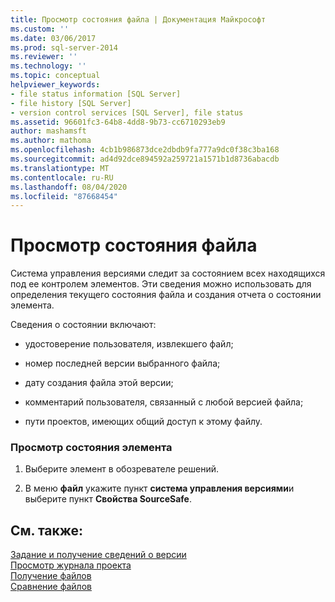 ```yaml
---
title: Просмотр состояния файла | Документация Майкрософт
ms.custom: ''
ms.date: 03/06/2017
ms.prod: sql-server-2014
ms.reviewer: ''
ms.technology: ''
ms.topic: conceptual
helpviewer_keywords:
- file status information [SQL Server]
- file history [SQL Server]
- version control services [SQL Server], file status
ms.assetid: 96601fc3-64b8-4dd8-9b73-cc6710293eb9
author: mashamsft
ms.author: mathoma
ms.openlocfilehash: 4cb1b986873dce2dbdb9fa777a9dc0f38c3ba168
ms.sourcegitcommit: ad4d92dce894592a259721a1571b1d8736abacdb
ms.translationtype: MT
ms.contentlocale: ru-RU
ms.lasthandoff: 08/04/2020
ms.locfileid: "87668454"
---
```

# <a name="view-file-status"></a>Просмотр состояния файла
  Система управления версиями следит за состоянием всех находящихся под ее контролем элементов. Эти сведения можно использовать для определения текущего состояния файла и создания отчета о состоянии элемента.  
  
 Сведения о состоянии включают:  
  
-   удостоверение пользователя, извлекшего файл;  
  
-   номер последней версии выбранного файла;  
  
-   дату создания файла этой версии;  
  
-   комментарий пользователя, связанный с любой версией файла;  
  
-   пути проектов, имеющих общий доступ к этому файлу.  
  
### <a name="to-view-the-status-of-an-item"></a>Просмотр состояния элемента  
  
1.  Выберите элемент в обозревателе решений.  
  
2.  В меню **файл** укажите пункт **система управления версиями**и выберите пункт **Свойства SourceSafe**.  
  
## <a name="see-also"></a>См. также:  
 [Задание и получение сведений о версии](../../2014/database-engine/set-and-retrieve-version-information.md)   
 [Просмотр журнала проекта](../../2014/database-engine/view-project-history.md)   
 [Получение файлов](../../2014/database-engine/retrieve-files.md)   
 [Сравнение файлов](../../2014/database-engine/compare-files.md)  
  
  
